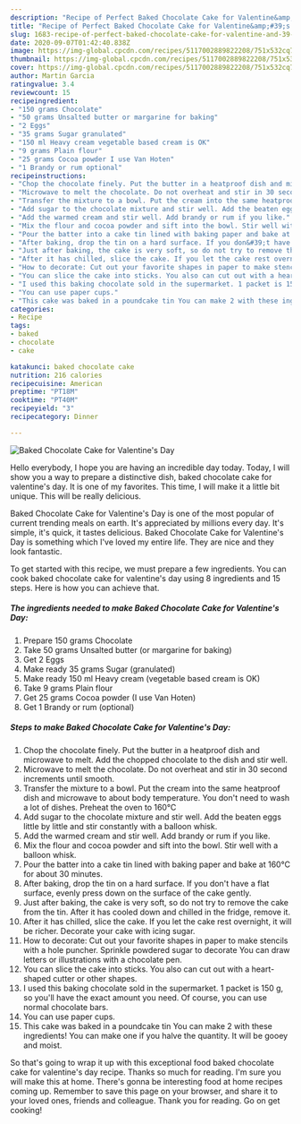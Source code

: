 ```yaml
---
description: "Recipe of Perfect Baked Chocolate Cake for Valentine&amp;#39;s Day"
title: "Recipe of Perfect Baked Chocolate Cake for Valentine&amp;#39;s Day"
slug: 1683-recipe-of-perfect-baked-chocolate-cake-for-valentine-and-39-s-day
date: 2020-09-07T01:42:40.838Z
image: https://img-global.cpcdn.com/recipes/5117002889822208/751x532cq70/baked-chocolate-cake-for-valentines-day-recipe-main-photo.jpg
thumbnail: https://img-global.cpcdn.com/recipes/5117002889822208/751x532cq70/baked-chocolate-cake-for-valentines-day-recipe-main-photo.jpg
cover: https://img-global.cpcdn.com/recipes/5117002889822208/751x532cq70/baked-chocolate-cake-for-valentines-day-recipe-main-photo.jpg
author: Martin Garcia
ratingvalue: 3.4
reviewcount: 15
recipeingredient:
- "150 grams Chocolate"
- "50 grams Unsalted butter or margarine for baking"
- "2 Eggs"
- "35 grams Sugar granulated"
- "150 ml Heavy cream vegetable based cream is OK"
- "9 grams Plain flour"
- "25 grams Cocoa powder I use Van Hoten"
- "1 Brandy or rum optional"
recipeinstructions:
- "Chop the chocolate finely. Put the butter in a heatproof dish and microwave to melt. Add the chopped chocolate to the dish and stir well."
- "Microwave to melt the chocolate. Do not overheat and stir in 30 second increments until smooth."
- "Transfer the mixture to a bowl. Put the cream into the same heatproof dish and microwave to about body temperature. You don&#39;t need to wash a lot of dishes. Preheat the oven to 160°C"
- "Add sugar to the chocolate mixture and stir well. Add the beaten eggs little by little and stir constantly with a balloon whisk."
- "Add the warmed cream and stir well. Add brandy or rum if you like."
- "Mix the flour and cocoa powder and sift into the bowl. Stir well with a balloon whisk."
- "Pour the batter into a cake tin lined with baking paper and bake at 160°C for about 30 minutes."
- "After baking, drop the tin on a hard surface. If you don&#39;t have a flat surface, evenly press down on the surface of the cake gently."
- "Just after baking, the cake is very soft, so do not try to remove the cake from the tin. After it has cooled down and chilled in the fridge, remove it."
- "After it has chilled, slice the cake. If you let the cake rest overnight, it will be richer. Decorate your cake with icing sugar."
- "How to decorate: Cut out your favorite shapes in paper to make stencils with a hole puncher. Sprinkle powdered sugar to decorate You can draw letters or illustrations with a chocolate pen."
- "You can slice the cake into sticks. You also can cut out with a heart-shaped cutter or other shapes."
- "I used this baking chocolate sold in the supermarket. 1 packet is 150 g, so you&#39;ll have the exact amount you need. Of course, you can use normal chocolate bars."
- "You can use paper cups."
- "This cake was baked in a poundcake tin You can make 2 with these ingredients! You can make one if you halve the quantity. It will be gooey and moist."
categories:
- Recipe
tags:
- baked
- chocolate
- cake

katakunci: baked chocolate cake 
nutrition: 216 calories
recipecuisine: American
preptime: "PT18M"
cooktime: "PT40M"
recipeyield: "3"
recipecategory: Dinner

---
```



![Baked Chocolate Cake for Valentine&#39;s Day](https://img-global.cpcdn.com/recipes/5117002889822208/751x532cq70/baked-chocolate-cake-for-valentines-day-recipe-main-photo.jpg)

Hello everybody, I hope you are having an incredible day today. Today, I will show you a way to prepare a distinctive dish, baked chocolate cake for valentine&#39;s day. It is one of my favorites. This time, I will make it a little bit unique. This will be really delicious.



Baked Chocolate Cake for Valentine&#39;s Day is one of the most popular of current trending meals on earth. It's appreciated by millions every day. It's simple, it's quick, it tastes delicious. Baked Chocolate Cake for Valentine&#39;s Day is something which I've loved my entire life. They are nice and they look fantastic.


To get started with this recipe, we must prepare a few ingredients. You can cook baked chocolate cake for valentine&#39;s day using 8 ingredients and 15 steps. Here is how you can achieve that.

<!--inarticleads1-->

##### The ingredients needed to make Baked Chocolate Cake for Valentine&#39;s Day:

1. Prepare 150 grams Chocolate
1. Take 50 grams Unsalted butter (or margarine for baking)
1. Get 2 Eggs
1. Make ready 35 grams Sugar (granulated)
1. Make ready 150 ml Heavy cream (vegetable based cream is OK)
1. Take 9 grams Plain flour
1. Get 25 grams Cocoa powder (I use Van Hoten)
1. Get 1 Brandy or rum (optional)




<!--inarticleads2-->

##### Steps to make Baked Chocolate Cake for Valentine&#39;s Day:

1. Chop the chocolate finely. Put the butter in a heatproof dish and microwave to melt. Add the chopped chocolate to the dish and stir well.
1. Microwave to melt the chocolate. Do not overheat and stir in 30 second increments until smooth.
1. Transfer the mixture to a bowl. Put the cream into the same heatproof dish and microwave to about body temperature. You don&#39;t need to wash a lot of dishes. Preheat the oven to 160°C
1. Add sugar to the chocolate mixture and stir well. Add the beaten eggs little by little and stir constantly with a balloon whisk.
1. Add the warmed cream and stir well. Add brandy or rum if you like.
1. Mix the flour and cocoa powder and sift into the bowl. Stir well with a balloon whisk.
1. Pour the batter into a cake tin lined with baking paper and bake at 160°C for about 30 minutes.
1. After baking, drop the tin on a hard surface. If you don&#39;t have a flat surface, evenly press down on the surface of the cake gently.
1. Just after baking, the cake is very soft, so do not try to remove the cake from the tin. After it has cooled down and chilled in the fridge, remove it.
1. After it has chilled, slice the cake. If you let the cake rest overnight, it will be richer. Decorate your cake with icing sugar.
1. How to decorate: Cut out your favorite shapes in paper to make stencils with a hole puncher. Sprinkle powdered sugar to decorate You can draw letters or illustrations with a chocolate pen.
1. You can slice the cake into sticks. You also can cut out with a heart-shaped cutter or other shapes.
1. I used this baking chocolate sold in the supermarket. 1 packet is 150 g, so you&#39;ll have the exact amount you need. Of course, you can use normal chocolate bars.
1. You can use paper cups.
1. This cake was baked in a poundcake tin You can make 2 with these ingredients! You can make one if you halve the quantity. It will be gooey and moist.




So that's going to wrap it up with this exceptional food baked chocolate cake for valentine&#39;s day recipe. Thanks so much for reading. I'm sure you will make this at home. There's gonna be interesting food at home recipes coming up. Remember to save this page on your browser, and share it to your loved ones, friends and colleague. Thank you for reading. Go on get cooking!
